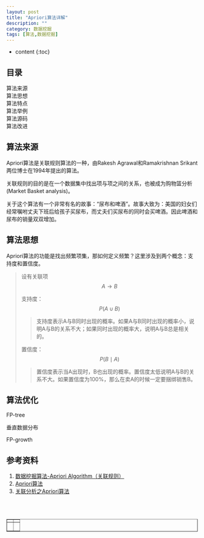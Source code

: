 ```yaml
---
layout: post
title: "Apriori算法详解"
description: ""
category: 数据挖掘
tags: [算法,数据挖掘]
---
```

* content
{:toc}

## 目录
 算法来源   
 算法思想  
 算法特点  
 算法举例  
 算法源码  
 算法改进  




## 算法来源

Apriori算法是关联规则算法的一种，由Rakesh Agrawal和Ramakrishnan Srikant两位博士在1994年提出的算法。

关联规则的目的是在一个数据集中找出项与项之间的关系，也被成为购物篮分析(Market Basket analysis)。

关于这个算法有一个非常有名的故事：“尿布和啤酒”。故事大致为：美国的妇女们经常嘱咐丈夫下班后给孩子买尿布，而丈夫们买尿布的同时会买啤酒。因此啤酒和尿布的销量双双增加。

## 算法思想

Apriori算法的功能是找出频繁项集，那如何定义频繁？这里涉及到两个概念：支持度和置信度。


>设有关联项 $$ A\rightarrow B $$
>
>支持度： $$ P(A\cup B) $$
>
>> 支持度表示A与B同时出现的概率。如果A与B同时出现的概率小，说明A与B的关系不大；如果同时出现的概率大，说明A与B总是相关的。
>  
> 置信度： $$ P(B\mid A) $$
>
>>置信度表示当A出现时，B也出现的概率。置信度太低说明A与B的关系不大。如果置信度为100%，那么在卖A的时候一定要捆绑销售B。




## 算法优化

FP-tree

垂直数据分布

FP-growth

## 参考资料

1. [数据挖掘算法-Apriori Algorithm（关联规则）](http://www.cnblogs.com/gaizai/archive/2010/03/31/1701573.html)
2. [Apriori算法 ](http://blog.sina.com.cn/s/blog_6e85bf420100ogn2.html)
3. [关联分析之Apriori算法](http://blog.csdn.net/rongyongfeikai2/article/details/40457827)




<div align="center"><table style="text-align: center; width: 100%;" border="1" cellpadding="1" cellspacing="1">

<tr>
<td><img src=""></td>
<td><img src=""></td>
</tr>

<tr>
<td><p><small><b> </b></small></p></td>
<td><p><small><b> </b></small></p></td>
</tr>

<br><br></table></div>